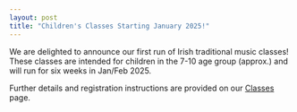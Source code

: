 ```yaml
---
layout: post
title: "Children's Classes Starting January 2025!"
---
```


We are delighted to announce our first run of Irish traditional music classes!
These classes are intended for children in the 7-10 age group (approx.) and will run for six weeks in Jan/Feb 2025.

Further details and registration instructions are provided on our [Classes](../../../classes/) page.

